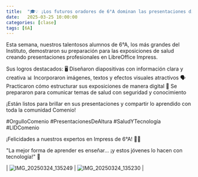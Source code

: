 ```yaml
---
title:  "🎓💡 ¡Los futuros oradores de 6°A dominan las presentaciones digitales!"
date:   2025-03-25 10:00:00
categories: [clase]
tags: [6A]
---
```

Esta semana, nuestros talentosos alumnos de 6°A, los más grandes del Instituto, demostraron su preparación para las exposiciones de salud creando presentaciones profesionales en LibreOffice Impress.

Sus logros destacados:
🖥️ Diseñaron diapositivas con información clara y creativa
📊 Incorporaron imágenes, textos y efectos visuales atractivos
🗣️ Practicaron cómo estructurar sus exposiciones de manera digital
💪 Se prepararon para comunicar temas de salud con seguridad y conocimiento

¡Están listos para brillar en sus presentaciones y compartir lo aprendido con toda la comunidad Comenio!

#OrgulloComenio #PresentacionesDeAltura #SaludYTecnología #LIDComenio

¡Felicidades a nuestros expertos en Impress de 6°A! 👏🌟

"La mejor forma de aprender es enseñar... ¡y estos jóvenes lo hacen con tecnología!" 🚀

| ![IMG_20250324_135249](https://github.com/user-attachments/assets/e740aa6d-6997-4860-b6b8-18b011bf77b4)
  | ![IMG_20250324_135230](https://github.com/user-attachments/assets/17a4e938-5e64-493c-8b97-5fc8aaef0b9a)
  |
